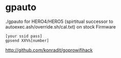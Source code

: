# gpauto
./gpauto for HERO4/HERO5 (spirtitual successor to autoexec.ash/override.sh/cal.txt) on stock Firmware

```
[your ssid pass]
gpsend XX%%[number]
```

http://github.com/konradit/goprowifihack
